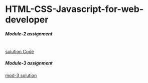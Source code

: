 # HTML-CSS-Javascript-for-web-developer
<h5>Module-2 assignment</h5><br>
<a href="https://nareshsuthar-1.github.io/HTML-CSS-Javascript-for-web-developer/module-2%20solution/" target="_blank">solution Code</a>
<h5>Module-3 assignment</h5>
<a href="https://nareshsuthar-1.github.io/HTML-CSS-Javascript-for-web-developer/module-3%20solution/index.html" target="_blank"> mod-3 solution</a>

